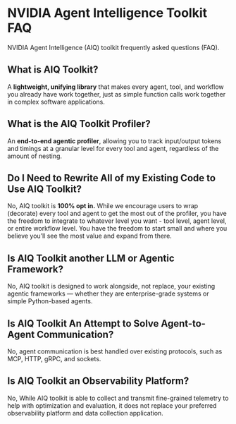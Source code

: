 <!--
SPDX-FileCopyrightText: Copyright (c) 2025, NVIDIA CORPORATION & AFFILIATES. All rights reserved.
SPDX-License-Identifier: Apache-2.0

Licensed under the Apache License, Version 2.0 (the "License");
you may not use this file except in compliance with the License.
You may obtain a copy of the License at

http://www.apache.org/licenses/LICENSE-2.0

Unless required by applicable law or agreed to in writing, software
distributed under the License is distributed on an "AS IS" BASIS,
WITHOUT WARRANTIES OR CONDITIONS OF ANY KIND, either express or implied.
See the License for the specific language governing permissions and
limitations under the License.
-->

# NVIDIA Agent Intelligence Toolkit FAQ
NVIDIA Agent Intelligence (AIQ) toolkit frequently asked questions (FAQ).

## What is AIQ Toolkit?
A **lightweight, unifying library** that makes every agent, tool, and workflow you already have work together, just as simple function calls work together in complex software applications.

## What is the AIQ Toolkit Profiler?
An **end-to-end agentic profiler**, allowing you to track input/output tokens and timings at a granular level for every tool and agent, regardless of the amount of nesting.

## Do I Need to Rewrite All of my Existing Code to Use AIQ Toolkit?
No, AIQ toolkit is **100% opt in.** While we encourage users to wrap (decorate) every tool and agent to get the most out of the profiler, you have the freedom to integrate to whatever level you want - tool level, agent level, or entire workflow level. You have the freedom to start small and where you believe you’ll see the most value and expand from there.

## Is AIQ Toolkit another LLM or Agentic Framework?
No, AIQ toolkit is designed to work alongside, not replace, your existing agentic frameworks — whether they are enterprise-grade systems or simple Python-based agents.

## Is AIQ Toolkit An Attempt to Solve Agent-to-Agent Communication?
No, agent communication is best handled over existing protocols, such as MCP, HTTP, gRPC, and sockets.

## Is AIQ Toolkit an Observability Platform?
No, While AIQ toolkit is able to collect and transmit fine-grained telemetry to help with optimization and evaluation, it does not replace your preferred observability platform and data collection application.
